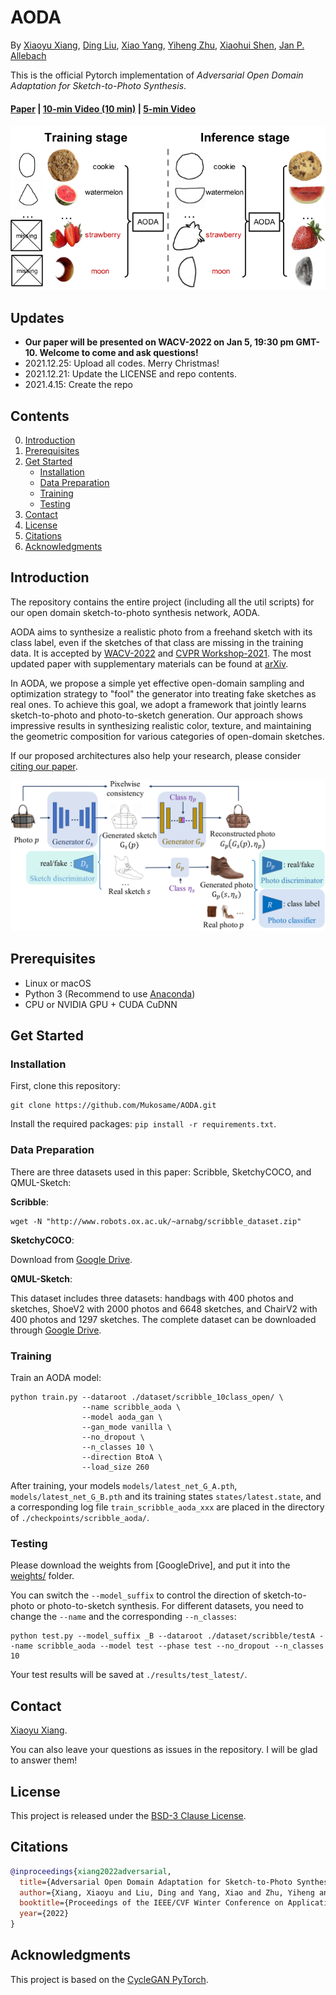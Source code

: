 # AODA

By [Xiaoyu Xiang](https://engineering.purdue.edu/people/xiaoyu.xiang.1), [Ding Liu](https://scholar.google.com/citations?user=PGtHUI0AAAAJ), [Xiao Yang](https://scholar.google.com/citations?user=_MAKSLkAAAAJ&hl=en), [Yiheng Zhu](https://www.etc.cmu.edu/blog/author/yihengz/), [Xiaohui Shen](https://xiaohuishen.github.io/), [Jan P. Allebach](https://engineering.purdue.edu/~allebach/)

This is the official Pytorch implementation of _Adversarial Open Domain Adaptation for Sketch-to-Photo Synthesis_.

#### [Paper](https://arxiv.org/abs/2104.05703) | [10-min Video (10 min)](https://www.youtube.com/watch?v=9PUO55s4kRQ) | [5-min Video](https://www.bilibili.com/video/BV1DY411x7Pu)

![aoda](./dump/aoda.png)

## Updates

- **Our paper will be presented on WACV-2022 on Jan 5, 19:30 pm GMT-10. Welcome to come and ask questions!**
- 2021.12.25: Upload all codes. Merry Christmas!
- 2021.12.21: Update the LICENSE and repo contents.
- 2021.4.15: Create the repo

## Contents

0. [Introduction](#introduction)
1. [Prerequisites](#Prerequisites)
2. [Get Started](#Get-Started)
   - [Installation](#Installation)
   - [Data Preparation](#data-preparation)
   - [Training](#Training)
   - [Testing](#Testing)
3. [Contact](#Contact)
4. [License](#License)
5. [Citations](#citations)
6. [Acknowledgments](#Acknowledgments)

## Introduction

The repository contains the entire project (including all the util scripts) for our open domain sketch-to-photo synthesis network, AODA.

AODA aims to synthesize a realistic photo from a freehand sketch with its class label, even if the sketches of that class are missing in the training data. It is accepted by [WACV-2022](https://wacv2022.thecvf.com/home) and [CVPR Workshop-2021](https://l2id.github.io/). The most updated paper with supplementary materials can be found at [arXiv](https://arxiv.org/abs/2104.05703).

In AODA, we propose a simple yet effective open-domain sampling and optimization strategy to "fool" the generator into treating fake sketches as real ones. To achieve this goal, we adopt a framework that jointly learns sketch-to-photo and photo-to-sketch generation. Our approach shows impressive results in synthesizing realistic color, texture, and maintaining the geometric composition for various categories of open-domain sketches.

If our proposed architectures also help your research, please consider [citing our paper](#Citations).

![framework](./dump/framework.png)

## Prerequisites

- Linux or macOS
- Python 3 (Recommend to use [Anaconda](https://www.anaconda.com/download/#linux))
- CPU or NVIDIA GPU + CUDA CuDNN

## Get Started

### Installation

First, clone this repository:

```Shell
git clone https://github.com/Mukosame/AODA.git
```

Install the required packages: `pip install -r requirements.txt`.

### Data Preparation

There are three datasets used in this paper: Scribble, SketchyCOCO, and QMUL-Sketch:

**Scribble**:

```Shell
wget -N "http://www.robots.ox.ac.uk/~arnabg/scribble_dataset.zip"
```

**SketchyCOCO**:

Download from [Google Drive](https://drive.google.com/file/d/1P2kb1SCqnZrK_P32Vmcf5FShjbC9kN7e/view).

**QMUL-Sketch**:

This dataset includes three datasets: handbags with 400 photos and sketches, ShoeV2 with 2000 photos and 6648 sketches, and ChairV2 with 400 photos and 1297 sketches. The complete dataset can be downloaded through [Google Drive](https://drive.google.com/file/d/18jWDOUr5zfFQphLzAxeWx0H50GigZ7l3/view?usp=sharing).

### Training

Train an AODA model:

```Shell
python train.py --dataroot ./dataset/scribble_10class_open/ \
                --name scribble_aoda \
                --model aoda_gan \
                --gan_mode vanilla \
                --no_dropout \
                --n_classes 10 \
                --direction BtoA \
                --load_size 260
```

After training, your models `models/latest_net_G_A.pth`, `models/latest_net_G_B.pth` and its training states `states/latest.state`, and a corresponding log file `train_scribble_aoda_xxx` are placed in the directory of `./checkpoints/scribble_aoda/`.

### Testing

Please download the weights from [GoogleDrive], and put it into the [weights/](weights/) folder.

You can switch the `--model_suffix` to control the direction of sketch-to-photo or photo-to-sketch synthesis. For different datasets, you need to change the `--name` and the corresponding `--n_classes`:

```Shell
python test.py --model_suffix _B --dataroot ./dataset/scribble/testA --name scribble_aoda --model test --phase test --no_dropout --n_classes 10
```

Your test results will be saved at `./results/test_latest/`.

## Contact

[Xiaoyu Xiang](https://engineering.purdue.edu/people/xiaoyu.xiang.1).

You can also leave your questions as issues in the repository. I will be glad to answer them!

## License

This project is released under the [BSD-3 Clause License](LICENSE).

## Citations

```BibTex
@inproceedings{xiang2022adversarial,
  title={Adversarial Open Domain Adaptation for Sketch-to-Photo Synthesis},
  author={Xiang, Xiaoyu and Liu, Ding and Yang, Xiao and Zhu, Yiheng and Shen, Xiaohui and Allebach, Jan P},
  booktitle={Proceedings of the IEEE/CVF Winter Conference on Applications of Computer Vision},
  year={2022}
}
```

## Acknowledgments

This project is based on the [CycleGAN PyTorch](https://github.com/junyanz/pytorch-CycleGAN-and-pix2pix).
